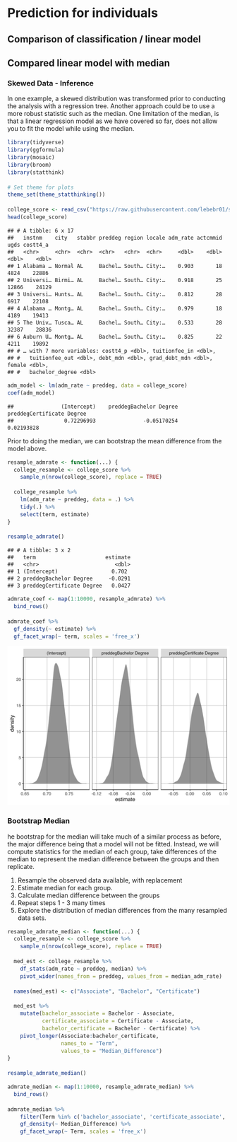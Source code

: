 # Prediction for individuals    


## Comparison of classification / linear model  


## Compared linear model with median
### Skewed Data - Inference
In one example, a skewed distribution was transformed prior to conducting the analysis with a regression tree. Another approach could be to use a more robust statistic such as the median. One limitation of the median, is that a linear regression model as we have covered so far, does not allow you to fit the model while using the median.


```r
library(tidyverse)
library(ggformula)
library(mosaic)
library(broom)
library(statthink)

# Set theme for plots
theme_set(theme_statthinking())

college_score <- read_csv("https://raw.githubusercontent.com/lebebr01/statthink/master/data-raw/College-scorecard-clean.csv", guess_max = 10000)
head(college_score)
```

```
## # A tibble: 6 x 17
##   instnm    city   stabbr preddeg region locale adm_rate actcmmid  ugds costt4_a
##   <chr>     <chr>  <chr>  <chr>   <chr>  <chr>     <dbl>    <dbl> <dbl>    <dbl>
## 1 Alabama … Normal AL     Bachel… South… City:…    0.903       18  4824    22886
## 2 Universi… Birmi… AL     Bachel… South… City:…    0.918       25 12866    24129
## 3 Universi… Hunts… AL     Bachel… South… City:…    0.812       28  6917    22108
## 4 Alabama … Montg… AL     Bachel… South… City:…    0.979       18  4189    19413
## 5 The Univ… Tusca… AL     Bachel… South… City:…    0.533       28 32387    28836
## 6 Auburn U… Montg… AL     Bachel… South… City:…    0.825       22  4211    19892
## # … with 7 more variables: costt4_p <dbl>, tuitionfee_in <dbl>,
## #   tuitionfee_out <dbl>, debt_mdn <dbl>, grad_debt_mdn <dbl>, female <dbl>,
## #   bachelor_degree <dbl>
```


```r
adm_model <- lm(adm_rate ~ preddeg, data = college_score)
coef(adm_model)
```

```
##               (Intercept)    preddegBachelor Degree preddegCertificate Degree 
##                0.72296993               -0.05170254                0.02193828
```

Prior to doing the median, we can bootstrap the mean difference from the model above.


```r
resample_admrate <- function(...) {
  college_resample <- college_score %>%
    sample_n(nrow(college_score), replace = TRUE)

  college_resample %>%
    lm(adm_rate ~ preddeg, data = .) %>%
    tidy(.) %>%
    select(term, estimate)
}

resample_admrate()
```

```
## # A tibble: 3 x 2
##   term                      estimate
##   <chr>                        <dbl>
## 1 (Intercept)                 0.702 
## 2 preddegBachelor Degree     -0.0291
## 3 preddegCertificate Degree   0.0427
```


```r
admrate_coef <- map(1:10000, resample_admrate) %>%
  bind_rows()

admrate_coef %>%
  gf_density(~ estimate) %>% 
  gf_facet_wrap(~ term, scales = 'free_x')
```

<img src="09-prediction_files/figure-html/replicate-adm-rate-1.png" width="672" />

### Bootstrap Median
he bootstrap for the median will take much of a similar process as before, the major difference being that a model will not be fitted. Instead, we will compute statistics for the median of each group, take differences of the median to represent the median difference between the groups and then replicate.

1. Resample the observed data available, with replacement
2. Estimate median for each group.
3. Calculate median difference between the groups
4. Repeat steps 1 - 3 many times
5. Explore the distribution of median differences from the many resampled data sets.


```r
resample_admrate_median <- function(...) {
  college_resample <- college_score %>%
    sample_n(nrow(college_score), replace = TRUE)

  med_est <- college_resample %>%
    df_stats(adm_rate ~ preddeg, median) %>%
    pivot_wider(names_from = preddeg, values_from = median_adm_rate)

  names(med_est) <- c("Associate", "Bachelor", "Certificate")
  
  med_est %>% 
    mutate(bachelor_associate = Bachelor - Associate,
           certificate_associate = Certificate - Associate,
           bachelor_certificate = Bachelor - Certificate) %>%
    pivot_longer(Associate:bachelor_certificate, 
                 names_to = "Term", 
                 values_to = "Median_Difference")
}

resample_admrate_median()
```


```r
admrate_median <- map(1:10000, resample_admrate_median) %>%
  bind_rows()

admrate_median %>%
    filter(Term %in% c('bachelor_associate', 'certificate_associate', 'bachelor_certificate')) %>%
    gf_density(~ Median_Difference) %>% 
    gf_facet_wrap(~ Term, scales = 'free_x')
```


